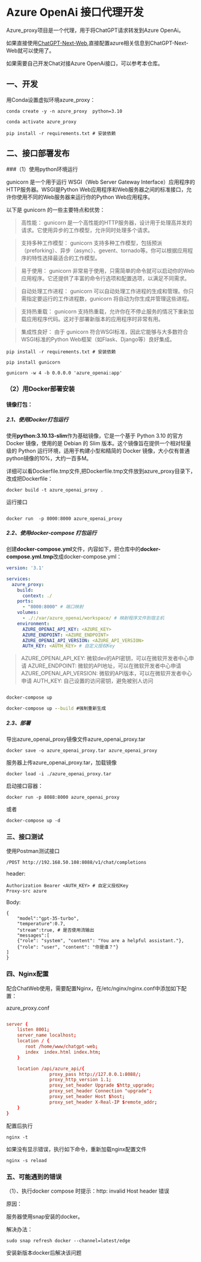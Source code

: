 
# Azure OpenAi 接口代理开发

Azure_proxy项目是一个代理，用于将ChatGPT请求转发到Azure OpenAi。

如果直接使用[ChatGPT-Next-Web](https://github.com/Yidadaa/ChatGPT-Next-Web),直接配置azure相关信息到ChatGPT-Next-Web就可以使用了。

如果需要自己开发Chat对接Azure OpenAi接口，可以参考本仓库。

## 一、开发

用Conda设置虚拟环境azure_proxy：

```
conda create -y -n azure_proxy  python=3.10

conda activate azure_proxy

pip install -r requirements.txt # 安装依赖

```

## 二、接口部署发布

###（1）使用python环境运行

gunicorn 是一个用于运行 WSGI（Web Server Gateway Interface）应用程序的HTTP服务器。WSGI是Python Web应用程序和Web服务器之间的标准接口，允许你使用不同的Web服务器来运行你的Python Web应用程序。

以下是 gunicorn 的一些主要特点和优势：

> 高性能： gunicorn 是一个高性能的HTTP服务器，设计用于处理高并发的请求。它使用异步的工作模型，允许同时处理多个请求。

> 支持多种工作模型： gunicorn 支持多种工作模型，包括预派（preforking）、异步（async）、gevent、tornado等。你可以根据应用程序的特性选择最适合的工作模型。

>  易于使用： gunicorn 非常易于使用，只需简单的命令就可以启动你的Web应用程序。它还提供了丰富的命令行选项和配置选项，以满足不同需求。

>  自动处理工作进程： gunicorn 可以自动处理工作进程的生成和管理。你只需指定要运行的工作进程数，gunicorn 将自动为你生成并管理这些进程。

>  支持热重载： gunicorn 支持热重载，允许你在不停止服务的情况下重新加载应用程序代码。这对于部署新版本的应用程序时非常有用。

>  集成性良好： 由于 gunicorn 符合WSGI标准，因此它能够与大多数符合WSGI标准的Python Web框架（如Flask、Django等）良好集成。

```
pip install -r requirements.txt # 安装依赖

pip install gunicorn

gunicorn -w 4 -b 0.0.0.0 'azure_openai:app'

```
### （2）用Docker部署安装

#### 镜像打包：

##### 2.1、使用Docker打包运行

使用**python:3.10.13-slim**作为基础镜像，它是一个基于 Python 3.10 的官方 Docker 镜像，使用的是 Debian 的 Slim 版本。这个镜像旨在提供一个相对轻量级的 Python 运行环境，适用于构建小型和精简的 Docker 镜像，大小仅有普通python镜像的10%，大约一百多M。

详细可以看Dockerfile.tmp文件,把Dockerfile.tmp文件放到azure_proxy目录下，改成把Dockerfile：


```
docker build -t azure_openai_proxy .

```
运行接口

```

docker run  -p 8000:8000 azure_openai_proxy
```

##### 2.2、使用docker-compose 打包运行

创建**docker-compose.yml**文件，内容如下，把仓库中的**docker-compose.yml.tmp**改成docker-compose.yml：

```yml
version: '3.1'

services:
  azure_proxy:
    build:
      context: ./
    ports:
      - "8000:8000" # 端口映射
    volumes:
      - ./:/var/azure_openai/workspace/ # 映射程序文件到宿主机
    environment:
      AZURE_OPENAI_API_KEY: <AZURE_KEY>
      AZURE_ENDPOINT: <AZURE_ENDPOINT>
      AZURE_OPENAI_API_VERSION: <AZURE_API_VERSION>
      AUTH_KEY: <AUTH_KEY> # 自定义授权Key

```

> AZURE_OPENAI_API_KEY: 微软dev的API密钥，可以在微软开发者中心申请
> AZURE_ENDPOINT: 微软的API地址，可以在微软开发者中心申请
> AZURE_OPENAI_API_VERSION: 微软的API版本，可以在微软开发者中心申请
> AUTH_KEY: 自己设置的访问密钥，避免被别人访问

```cmd

docker-compose up

docker-compose up --build #强制重新生成 

```
 
##### 2.3、部署

导出azure_openai_proxy镜像文件azure_openai_proxy.tar

```
docker save -o azure_openai_proxy.tar azure_openai_proxy

```

服务器上传azure_openai_proxy.tar，加载镜像

```
docker load -i ./azure_openai_proxy.tar
```

启动接口容器：

```
docker run -p 8088:8000 azure_openai_proxy 
```
或者
```
docker-compose up -d
```

### 三、接口测试

使用Postman测试接口
```
/POST http://192.168.50.108:8088/v1/chat/completions
```
header: 
```
Authorization Bearer <AUTH_KEY> # 自定义授权Key
Proxy-src azure
```
Body:
```
{
    "model":"gpt-35-turbo",
    "temperature":0.7,
    "stream":true, # 是否使用流输出
    "messages":[
    {"role": "system", "content": "You are a helpful assistant."},
    {"role": "user", "content": "你是谁？"}
]
}

```

### 四、Nginx配置

配合ChatWeb使用，需要配置Nginx，在/etc/nginx/nginx.conf中添加如下配置：

azure_proxy.conf

```conf

server {
    listen 8001;
    server_name localhost;
    location / {
       root /home/www/chatgpt-web;
       index  index.html index.htm;  
    }

    location /api/azure_api/{
                proxy_pass http://127.0.0.1:8088/;
	            proxy_http_version 1.1;
                proxy_set_header Upgrade $http_upgrade;
                proxy_set_header Connection "upgrade";
                proxy_set_header Host $host;
                proxy_set_header X-Real-IP $remote_addr;
    }
}
```

配置后执行

```
nginx -t

```
如果没有显示错误，执行如下命令，重新加载nginx配置文件

```
nginx -s reload
```

### 五、可能遇到的错误

（1）、执行docker compose 时提示：http: invalid Host header 错误

原因：

服务器使用snap安装的docker。

解决办法：

```
sudo snap refresh docker --channel=latest/edge
```
安装新版本docker后解决该问题
